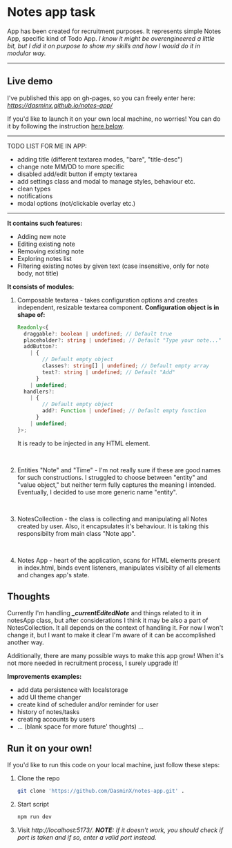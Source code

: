 # Notes app task

App has been created for recruitment purposes. It represents simple Notes App, specific kind of Todo App.
_I know it might be overengineered a little bit, but I did it on purpose to show my skills and how I would do it in modular way._

---

## Live demo

I've published this app on gh-pages, so you can freely enter here:
*https://dasminx.github.io/notes-app/*

If you'd like to launch it on your own local machine, no worries! You can do it by following the instruction [here below](#run-it-on-your-own).

---

TODO LIST FOR ME IN APP:

- adding title (different textarea modes, "bare", "title-desc")
- change note MM/DD to more specific
- disabled add/edit button if empty textarea
- add settings class and modal to manage styles, behaviour etc.
- clean types
- notifications
- modal options (not/clickable overlay etc.)

---

**It contains such features:**

- Adding new note
- Editing existing note
- Removing existing note
- Exploring notes list
- Filtering existing notes by given text (case insensitive, only for note body, not title)

**It consists of modules:**

1. Composable textarea - takes configuration options and creates independent, resizable textarea component. **Configuration object is in shape of:**

   ```typescript
   Readonly<{
     draggable?: boolean | undefined; // Default true
     placeholder?: string | undefined; // Default "Type your note..."
     addButton?:
       | {
           // Default empty object
           classes?: string[] | undefined; // Default empty array
           text?: string | undefined; // Default "Add"
         }
       | undefined;
     handlers?:
       | {
           // Default empty object
           add?: Function | undefined; // Default empty function
         }
       | undefined;
   }>;
   ```

   It is ready to be injected in any HTML element.

   <br>

2. Entities "Note" and "Time" - I'm not really sure if these are good names for such constructions. I struggled to choose between "entity" and "value object," but neither term fully captures the meaning I intended. Eventually, I decided to use more generic name "entity".

<br>

3. NotesCollection - the class is collecting and manipulating all Notes created by user. Also, it encapsulates it's behaviour. It is taking this responsibilty from main class "Note app".

<br>

4. Notes App - heart of the application, scans for HTML elements present in index.html, binds event listeners, manipulates visibilty of all elements and changes app's state.

## Thoughts

Currently I'm handling **_\_currentEditedNote_** and things related to it in notesApp class, but after considerations I think it may be also a part of NotesCollection. It all depends on the context of handling it. For now I won't change it, but I want to make it clear I'm aware of it can be accomplished another way.

Additionally, there are many possible ways to make this app grow! When it's not more needed in recruitment process, I surely upgrade it!

**Improvements examples:**

- add data persistence with localstorage
- add UI theme changer
- create kind of scheduler and/or reminder for user
- history of notes/tasks
- creating accounts by users
- ... (blank space for more future' thoughts) ...

## Run it on your own!

If you'd like to run this code on your local machine, just follow these steps:

1. Clone the repo

   ```bash
   git clone 'https://github.com/DasminX/notes-app.git' .
   ```

2. Start script

   ```bash
   npm run dev
   ```

3. Visit _http://localhost:5173/_.
   **_NOTE:_** _If it doesn't work, you should check if port is taken and if so, enter a valid port instead._

